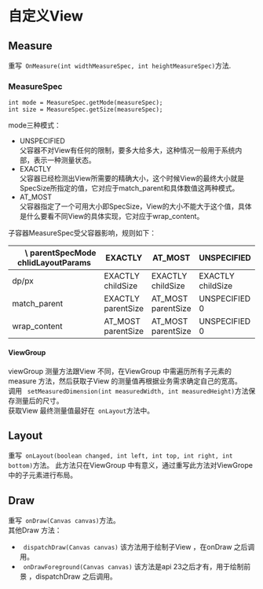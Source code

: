 # 自定义View

## Measure
重写` OnMeasure(int widthMeasureSpec, int heightMeasureSpec)`方法.
### MeasureSpec
```
int mode = MeasureSpec.getMode(measureSpec);  
int size = MeasureSpec.getSize(measureSpec);
```
mode三种模式：
- UNSPECIFIED  
父容器不对View有任何的限制，要多大给多大，这种情况一般用于系统内部，表示一种测量状态。
- EXACTLY  
父容器已经检测出View所需要的精确大小，这个时候View的最终大小就是SpecSize所指定的值，它对应于match_parent和具体数值这两种模式。
- AT_MOST  
父容器指定了一个可用大小即SpecSize，View的大小不能大于这个值，具体是什么要看不同View的具体实现，它对应于wrap_content。  

子容器MeasureSpec受父容器影响，规则如下：  


| &nbsp;&nbsp;&nbsp;&nbsp;&nbsp; \ parentSpecMode <br/> chlidLayoutParams | EXACTLY| AT_MOST| UNSPECIFIED|
| --------------------------------| -------| -------| -----------|
| dp/px| EXACTLY <br/> childSize| EXACTLY  <br/>childSize| EXACTLY <br/>childSize|
| match_parent| EXACTLY <br/>parentSize| AT_MOST <br/>parentSize| UNSPECIFIED <br/>0|
| wrap_content| AT_MOST <br/>parentSize| AT_MOST <br/>parentSize| UNSPECIFIED <br/>0|  


#### ViewGroup
viewGroup 测量方法跟View 不同，在ViewGroup 中需遍历所有子元素的measure 方法，然后获取子View 的测量值再根据业务需求确定自己的宽高。  
调用 ` setMeasuredDimension(int measuredWidth, int measuredHeight)`方法保存测量后的尺寸。  
获取View 最终测量值最好在` onLayout`方法中。

## Layout
重写` onLayout(boolean changed, int left, int top, int right, int bottom)`方法。
此方法只在ViewGroup 中有意义，通过重写此方法对ViewGrope 中的子元素进行布局。  

## Draw
重写` onDraw(Canvas canvas)`方法。  
其他Draw 方法：
- ` dispatchDraw(Canvas canvas)`
该方法用于绘制子View ，在onDraw 之后调用。
- ` onDrawForeground(Canvas canvas)` 
该方法是api 23之后才有，用于绘制前景 ，dispatchDraw 之后调用。




